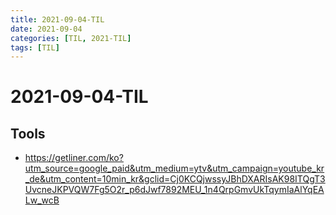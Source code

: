 ```yaml
---
title: 2021-09-04-TIL
date: 2021-09-04
categories: [TIL, 2021-TIL]
tags: [TIL]
---
```


# 2021-09-04-TIL

## Tools
- https://getliner.com/ko?utm_source=google_paid&utm_medium=ytv&utm_campaign=youtube_kr_de&utm_content=10min_kr&gclid=Cj0KCQjwssyJBhDXARIsAK98ITQgT3UvcneJKPVQW7Fg5O2r_p6dJwf7892MEU_1n4QrpGmvUkTqymIaAlYqEALw_wcB